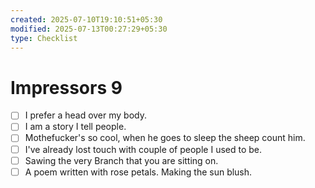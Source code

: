 ```yaml
---
created: 2025-07-10T19:10:51+05:30
modified: 2025-07-13T00:27:29+05:30
type: Checklist
---
```


# Impressors 9

- [ ] I prefer a head over my body.
- [ ] I am a story I tell people.
- [ ] Mothefucker's so cool, when he goes to sleep the sheep count him.
- [ ] I've already lost touch with couple of people I used to be.
- [ ] Sawing the very Branch that you are sitting on.
- [ ] A poem written with rose petals. Making the sun blush.
